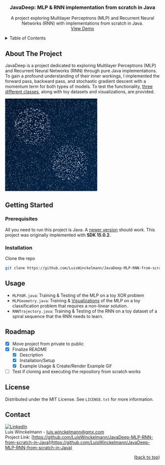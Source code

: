 <!-- README.md -->
<!-- Project Top -->
<a name="readme-top"></a>


<h3 align="center">JavaDeep: MLP & RNN implementation from scratch in Java</h3>

  <p align="center">
    A project exploring Multilayer Perceptrons (MLP) and Recurrent Neural Networks (RNN) with implementations from scratch in Java.
    <br/>
    <a href="https://github.com/LuisWinckelmann/JavaDeep-MLP-RNN-from-scratch-in-Java/blob/main/gfx/MLPGeometry.gif">View Demo</a>
  </p>

<!-- TABLE OF CONTENTS -->
<details>
  <summary>Table of Contents</summary>
  <ol>
    <li>
      <a href="#about-the-project">About The Project</a>
    </li>
    <li>
      <a href="#getting-started">Getting Started</a>
      <ul>
        <li><a href="#prerequisites">Prerequisites</a></li>
        <li><a href="#installation">Installation</a></li>
      </ul>
    </li>
    <li><a href="#usage">Usage</a></li>
    <li><a href="#roadmap">Roadmap</a></li>
    <li><a href="#license">License</a></li>
    <li><a href="#contact">Contact</a></li>
  </ol>
</details>

<!-- ABOUT THE PROJECT -->
## About The Project

JavaDeep is a project dedicated to exploring Multilayer Perceptrons (MLP) and Recurrent Neural Networks (RNN) through 
pure Java implementations. To gain a profound understanding of their inner workings, I implemented the forward pass, 
backward pass, and stochastic gradient descent with a momentum term for both types of models. To test the functionality,
<a href="#usage">three different classes</a>, along with toy datasets and visualizations, are provided.

[![Example Visualization of the MLP][product-screenshot]](gfx/MLPGeometry_small.gif)

<!-- GETTING STARTED -->
## Getting Started

### Prerequisites

All you need to run this project is Java. A [newer version](https://www.oracle.com/java/technologies/downloads/) should work. This project was originally implemented with **SDK 15.0.2.**

### Installation

Clone the repo
   ```sh
   git clone https://github.com/LuisWinckelmann/JavaDeep-MLP-RNN-from-scratch-in-Java.git
   ```

<!-- USAGE EXAMPLES -->
## Usage

- `MLPXOR.java`: Training & Testing of the MLP on a toy XOR problem
- `MLPGeometry.java`: Training & <a href="#about-the-project">Visualizations</a>  of the MLP on a toy classification problem that requires a non-linear solution.
- `RNNTrajectory.java`: Training & Testing of the RNN on a toy dataset of a spiral sequence that the RNN needs to learn.

<!-- ROADMAP -->
## Roadmap

- [x] Move project from private to public
- [x] Finalize README
    - [x] Description
    - [x] Installation/Setup
    - [x] Example Usage & Create/Render Example Gif
- [ ] Test if cloning and executing the repository from scratch works
  
<!-- LICENSE -->
## License
Distributed under the MIT License. See `LICENSE.txt` for more information.


<!-- CONTACT -->
## Contact
[![LinkedIn][linkedin-shield]][linkedin-url] <br>
Luis Winckelmann  - luis.winckelmann@gmx.com <br>
Project Link: [https://github.com/LuisWinckelmann/JavaDeep-MLP-RNN-from-scratch-in-Java](https://github.com/LuisWinckelmann/JavaDeep-MLP-RNN-from-scratch-in-Java)

<p align="right">(<a href="#readme-top">back to top</a>)</p>

<!-- MARKDOWN LINKS & IMAGES -->
<!-- https://www.markdownguide.org/basic-syntax/#reference-style-links -->
[license-shield]: https://img.shields.io/github/license/LuisWinckelmann/JavaDeep-MLP-RNN-from-scratch-in-Java.svg?style=for-the-badge
[license-url]: https://github.com/LuisWinckelmann/JavaDeep-MLP-RNN-from-scratch-in-Java/blob/main/LICENSE.txt
[linkedin-shield]: https://img.shields.io/badge/-LinkedIn-black.svg?style=for-the-badge&logo=linkedin&colorB=555
[linkedin-url]: https://linkedin.com/in/luiswinckelmann
[product-screenshot]: gfx/MLPGeometry_small.gif


